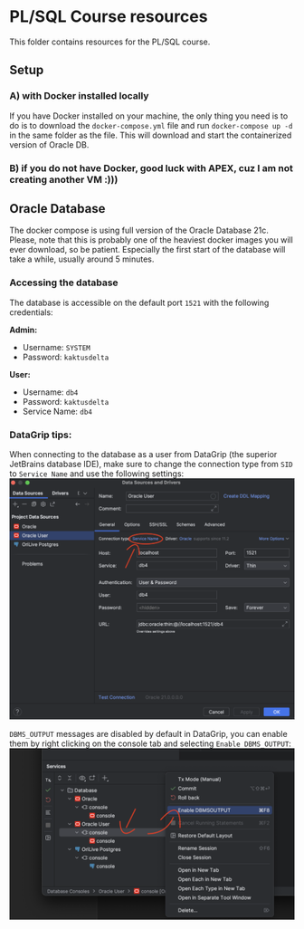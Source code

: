 # PL/SQL Course resources
This folder contains resources for the PL/SQL course.

## Setup
### A) with Docker installed locally
If you have Docker installed on your machine, the only thing you need is to do is to download the `docker-compose.yml` file and run `docker-compose up -d` in the same folder as the file. This will download and start the containerized version of Oracle DB.

### B) if you do not have Docker, good luck with APEX, cuz I am not creating another VM :)))


## Oracle Database
The docker compose is using full version of the Oracle Database 21c.
Please, note that this is probably one of the heaviest docker images you will ever download, so be patient. Especially the first start of the database will take a while, usually around 5 minutes.

### Accessing the database
The database is accessible on the default port `1521` with the following credentials:

**Admin:**
- Username: `SYSTEM`
- Password: `kaktusdelta`

**User:**
- Username: `db4`
- Password: `kaktusdelta`
- Service Name: `db4`

### DataGrip tips:
When connecting to the database as a user from DataGrip (the superior JetBrains database IDE), make sure to change the connection type from `SID` to `Service Name` and use the following settings:
![How to connect](./img/connect.png)

`DBMS_OUTPUT` messages are disabled by default in DataGrip, you can enable them by right clicking on the console tab and selecting `Enable DBMS_OUTPUT`:
![Enable DBMS_OUTPUT](./img/enable_dbms_out.png)